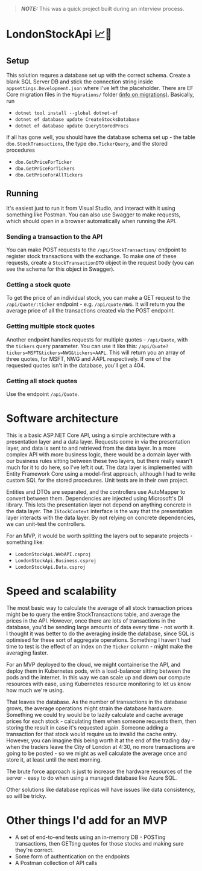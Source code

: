 >**_NOTE:_** This was a quick project built during an interview process.

# LondonStockApi 📈🚀

## Setup
This solution requres a database set up with the correct schema. Create a blank SQL Server DB and stick the connection string inside `appsettings.Development.json` where I've left the placeholder. There are EF Core migration files in the `Migrations/` folder [(info on migrations)](https://learn.microsoft.com/en-us/ef/core/managing-schemas/migrations/). Basically, run 
- `dotnet tool install --global dotnet-ef`
- `dotnet ef database update CreateStocksDatabase`
- `dotnet ef database update QueryStoredProcs`

If all has gone well, you should have the database schema set up - the table `dbo.StockTransactions`, the type `dbo.TickerQuery`, and the stored procedures 
- `dbo.GetPriceForTicker`
- `dbo.GetPriceForTickers`
- `dbo.GetPriceForAllTickers`

## Running
It's easiest just to run it from Visual Studio, and interact with it using something like Postman. You can also use Swagger to make requests, which should open in a browser automatically when running the API.

### Sending a transaction to the API
You can make POST requests to the `/api/StockTransaction/` endpoint to register stock transactions with the exchange. To make one of these requests, create a `StockTransactionDTO` object in the request body (you can see the schema for this object in Swagger).

### Getting a stock quote
To get the price of an individual stock, you can make a GET request to the `/api/Quote/:ticker` endpoint - e.g. `/api/quote/NWG`. It will return you the average price of all the transactions created via the POST endpoint.

### Getting multiple stock quotes
Another endpoint handles requests for multiple quotes - `/api/Quote`, with the `tickers` query parameter. You can use it like this: `/api/Quote?tickers=MSFT&tickers=NWG&tickers=AAPL`. This will return you an array of three quotes, for MSFT, NWG and AAPL respectively. If one of the requested quotes isn't in the database, you'll get a 404.

### Getting all stock quotes
Use the endpoint `/api/Quote`.

# Software architecture
This is a basic ASP.NET Core API, using a simple architecture with a presentation layer and a data layer. Requests come in via the presentation layer, and data is sent to and retrieved from the data layer. In a more complex API with more business logic, there would be a domain layer with our business rules sitting between these two layers, but there really wasn't much for it to do here, so I've left it out. The data layer is implemented with Entity Framework Core using a model-first approach, although I had to write custom SQL for the stored procedures. Unit tests are in their own project.

Entities and DTOs are separated, and the controllers use AutoMapper to convert between them. Dependencies are injected using Microsoft's DI library. This lets the presentation layer not depend on anything concrete in the data layer. The `IStockContext` interface is the way that the presentation layer interacts with the data layer. By not relying on concrete dependencies, we can unit-test the controllers.

For an MVP, it would be worth splitting the layers out to separate projects - something like:
- `LondonStockApi.WebAPI.csproj`
- `LondonStockApi.Business.csproj`
- `LondonStockApi.Data.csproj`

# Speed and scalability
The most basic way to calculate the average of all stock transaction prices might be to query the entire StockTransactions table, and average the prices in the API. However, once there are lots of transactions in the database, you'd be sending large amounts of data every time - not worth it. I thought it was better to do the averaging inside the database, since SQL is optimised for these sort of aggregate operations. Something I haven't had time to test is the effect of an index on the `Ticker` column - might make the averaging faster.

For an MVP deployed to the cloud, we might containerise the API, and deploy them in Kubernetes pods, with a load-balancer sitting between the pods and the internet. In this way we can scale up and down our compute resources with ease, using Kubernetes resource monitoring to let us know how much we're using.

That leaves the database. As the number of transactions in the database grows, the average operations might strain the database hardware. Something we could try would be to lazily calculate and cache average prices for each stock - calculating them when someone requests them, then storing the result in case it's requested again. Someone adding a transaction for that stock would require us to invalid the cache entry. However, you can imagine this being worth it at the end of the trading day - when the traders leave the City of London at 4:30, no more transactions are going to be posted - so we might as well calculate the average once and store it, at least until the next morning.

The brute force approach is just to increase the hardware resources of the server - easy to do when using a managed database like Azure SQL.

Other solutions like database replicas will have issues like data consistency, so will be tricky.

# Other things I'd add for an MVP
- A set of end-to-end tests using an in-memory DB - POSTing transactions, then GETting quotes for those stocks and making sure they're correct.
- Some form of authentication on the endpoints
- A Postman collection of API calls
